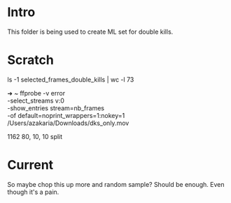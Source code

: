 # Intro
This folder is being used to create ML set for double kills.

# Scratch
ls -1 selected_frames_double_kills | wc -l 
      73

➜  ~ ffprobe -v error \
  -select_streams v:0 \
  -show_entries stream=nb_frames \
  -of default=noprint_wrappers=1:nokey=1 \
  /Users/azakaria/Downloads/dks_only.mov

1162
80, 10, 10 split





# Current
So maybe chop this up more and random sample? Should be enough. Even though it's a pain.